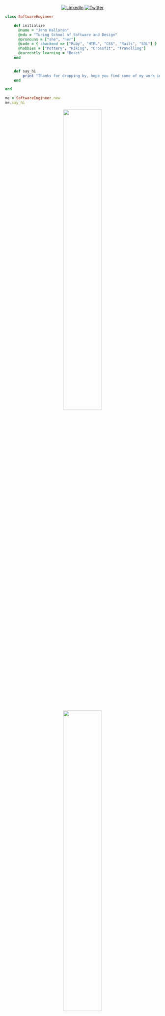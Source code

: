 <p align="center">
  <a href="https://www.linkedin.com/in/jenniferlhalloran/"><img alt="LinkedIn" src="https://img.shields.io/badge/view%20my-linkedin-black?style=for-the-badge"/></a>
  <a href="https://twitter.com/jenn_halloran"><img alt="Twitter" src="https://img.shields.io/badge/view%20my-twitter-black?style=for-the-badge"/></a>
</p> 

<!--- [![Twitter: jenn_halloran](https://img.shields.io/twitter/follow/jenn_halloran?style=social)](https://twitter.com/jenn_halloran)
[![Linkedin: jenniferlhalloran](https://img.shields.io/badge/-jenniferlhalloran-blue?style=flat-square&logo=Linkedin&logoColor=white&link=https://www.linkedin.com/in/jenniferlhalloran/)](https://www.linkedin.com/in/jenniferlhalloran/)
[![GitHub jenniferhalloran](https://img.shields.io/github/followers/jenniferhalloran?label=follow&style=social)](https://github.com/jenniferhalloran) --->


```ruby
class SoftwareEngineer

    def initialize
      @name = "Jenn Halloran"
      @edu = "Turing School of Software and Design"
      @pronouns = ["she", "her"]
      @code = { :backend => ["Ruby", "HTML", "CSS", "Rails", "SQL"] }
      @hobbies = ["Pottery", "Hiking", "Crossfit", "Travelling"]  
      @currently_learning = "React"
    end 
    

    def say_hi
        print "Thanks for dropping by, hope you find some of my work interesting."
    end

end 

me = SoftwareEngineer.new
me.say_hi


```
<p align="center">
  <img height="50%" width="auto" src ="https://github-readme-stats.vercel.app/api?username=jenniferhalloran&show_icons=true&count_private=true&theme=darcula&hide_border=true&hide=issues,contribs&bg_color=00000000">
  <img height="50%" width="auto" src ="https://github-readme-stats.vercel.app/api/top-langs/?username=jenniferhalloran&layout=compact&hide_border=true&theme=darcula&bg_color=00000000&langs_count=6&hide=jupyter%20notebook,tex,css,php">
  <!--- <img src ="https://github-readme-streak-stats.herokuapp.com?user=jenniferhalloran&theme=darcula&hide_border=true&background=FFFFFF00"> --->
</p>

### Technologies  

<p align="center">
  <img alt="Ruby" src="https://img.shields.io/badge/Ruby-flat--square?logo=ruby&style=for-the-badge&color=black"/>
  <img alt="Ruby On Rails" src="https://img.shields.io/badge/RubyOnRails-flat--square?logo=ruby-on-rails&style=for-the-badge&color=black"/>
  <img alt="PostgreSQL" src ="https://img.shields.io/badge/Postgres-flat--square?logo=postgresql&style=for-the-badge&color=black"/>
  <img alt="Git" src="https://img.shields.io/badge/Git-flat--square?logo=git&style=for-the-badge&color=black"/>
  <img alt="Heroku" src="https://img.shields.io/badge/Heroku-flat--square?logo=heroku&style=for-the-badge&color=black"/>
  <img alt="HTML5" src="https://img.shields.io/badge/HTML5-flat--square?logo=html5&style=for-the-badge&color=black"/>
  <img alt="CSS3" src="https://img.shields.io/badge/CSS3-flat--square?logo=css3&style=for-the-badge&color=black"/>
</p>
